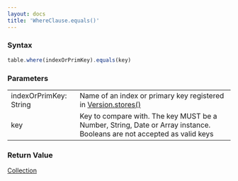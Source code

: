 ```yaml
---
layout: docs
title: 'WhereClause.equals()'
---
```


### Syntax

```javascript
table.where(indexOrPrimKey).equals(key)
```

### Parameters
<table>
<tr><td>indexOrPrimKey: String</td><td>Name of an index or primary key registered in <a href="/docs/Version/Version.stores()">Version.stores()</a></td></tr>
<tr><td>key</td><td>Key to compare with. The key MUST be a Number, String, Date or Array instance. Booleans are not accepted as valid keys</td></tr>
</table>

### Return Value

[Collection](/docs/Collection/Collection)
